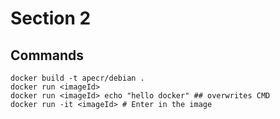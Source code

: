 # Section 2

## Commands

```
docker build -t apecr/debian .
docker run <imageId>
docker run <imageId> echo "hello docker" ## overwrites CMD
docker run -it <imageId> # Enter in the image
```